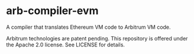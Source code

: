 # arb-compiler-evm

A compiler that translates Ethereum VM code to Arbitrum VM code.

Arbitrum technologies are patent pending. This repository is offered under the Apache 2.0 license. See LICENSE for details.
